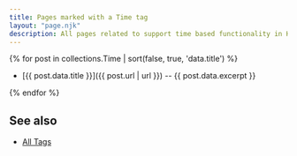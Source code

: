 ```yaml
---
title: Pages marked with a Time tag
layout: "page.njk"
description: All pages related to support time based functionality in HomeDing Elements.
---
```


{% for post in collections.Time | sort(false, true, 'data.title')  %}

* [{{ post.data.title }}]({{ post.url | url }}) -- {{ post.data.excerpt }}

{% endfor %}


## See also

* [All Tags](/tag/index.md)
